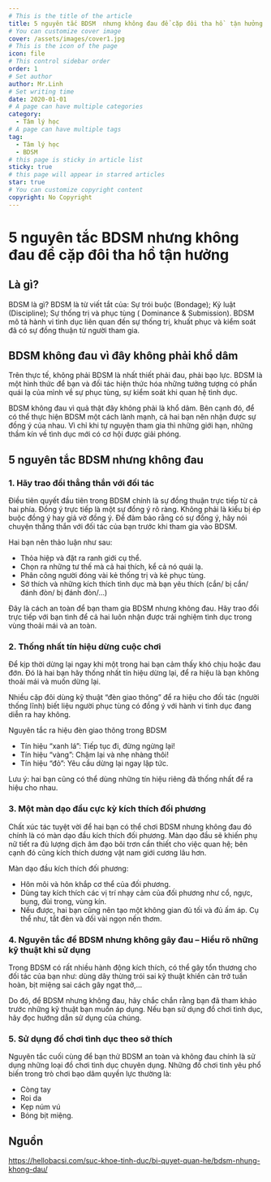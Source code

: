 ```yaml
---
# This is the title of the article
title: 5 nguyên tắc BDSM  nhưng không đau để cặp đôi tha hồ  tận hưởng
# You can customize cover image
cover: /assets/images/cover1.jpg
# This is the icon of the page
icon: file
# This control sidebar order
order: 1
# Set author
author: Mr.Linh
# Set writing time
date: 2020-01-01
# A page can have multiple categories
category:
  - Tâm lý học
# A page can have multiple tags
tag:
  - Tâm lý học
  - BDSM
# this page is sticky in article list
sticky: true
# this page will appear in starred articles
star: true
# You can customize copyright content
copyright: No Copyright
---
```


# 5 nguyên tắc BDSM  nhưng không đau để cặp đôi tha hồ  tận hưởng

## Là gì?

BDSM là gì? BDSM là từ viết tắt của: Sự trói buộc (Bondage); Kỷ luật (Discipline); Sự thống trị và phục tùng (
Dominance & Submission). BDSM mô tả hành vi tình dục liên quan đến sự thống trị, khuất phục và kiểm soát đã có sự đồng
thuận từ người tham gia.

## BDSM không đau vì đây không phải khổ dâm

Trên thực tế, không phải BDSM là nhất thiết phải đau, phải bạo lực. BDSM là một hình thức để bạn và đối tác hiện thức
hóa những tưởng tượng có phần quái lạ của mình về sự phục tùng, sự kiểm soát khi quan hệ tình dục.

BDSM không đau vì quả thật đây không phải là khổ dâm. Bên cạnh đó, để có thể thực hiện BDSM một cách lành mạnh, cả hai
bạn nên nhận được sự đồng ý của nhau. Vì chỉ khi tự nguyện tham gia thì những giới hạn, những thầm kín về tình dục mới
có cơ hội được giải phóng.

## 5 nguyên tắc BDSM nhưng không đau

### 1. Hãy trao đổi thẳng thắn với đối tác

Điều tiên quyết đầu tiên trong BDSM chính là sự đồng thuận trực tiếp từ cả hai phía. Đồng ý trực tiếp là một sự đồng ý
rõ ràng. Không phải là kiểu bị ép buộc đồng ý hay giả vờ đồng ý. Để đảm bảo rằng có sự đồng ý, hãy nói chuyện thẳng thắn
với đối tác của bạn trước khi tham gia vào BDSM.

Hai bạn nên thảo luận như sau:

* Thỏa hiệp và đặt ra ranh giới cụ thể.
* Chọn ra những tư thế mà cả hai thích, kể cả nó quái lạ.
* Phân công người đóng vài kẻ thống trị và kẻ phục tùng.
* Sở thích và những kích thích tình dục mà bạn yêu thích (cắn/ bị cắn/ đánh đòn/ bị đánh đòn/…)

Đây là cách an toàn để bạn tham gia BDSM nhưng không đau. Hãy trao đổi trực tiếp với bạn tình để cả hai luôn nhận được
trải nghiệm tình dục trong vùng thoải mái và an toàn.

### 2. Thống nhất tín hiệu dừng cuộc chơi

Để kịp thời dừng lại ngay khi một trong hai bạn cảm thấy khó chịu hoặc đau đớn. Đó là hai bạn hãy thống nhất tín hiệu
dừng lại, để ra hiệu là bạn không thoải mái và muốn dừng lại.

Nhiều cặp đôi dùng kỹ thuật “đèn giao thông” để ra hiệu cho đối tác (người thống lĩnh) biết liệu người phục tùng có đồng
ý với hành vi tình dục đang diễn ra hay không.

Nguyên tắc ra hiệu đèn giao thông trong BDSM

* Tín hiệu “xanh lá”: Tiếp tục đi, đừng ngừng lại!
* Tín hiệu “vàng”: Chậm lại và nhẹ nhàng thôi!
* Tín hiệu “đỏ”: Yêu cầu dừng lại ngay lập tức.

Lưu ý: hai bạn cũng có thể dùng những tín hiệu riêng đã thống nhất để ra hiệu cho nhau.

### 3. Một màn dạo đầu cực kỳ kích thích đối phương

Chất xúc tác tuyệt vời để hai bạn có thể chơi BDSM nhưng không đau đó chính là có màn dạo đầu kích thích đối phương. Màn
dạo đầu sẽ khiến phụ nữ tiết ra đủ lượng dịch âm đạo bôi trơn cần thiết cho việc quan hệ; bên cạnh đó cũng kích thích
dương vật nam giới cương lâu hơn.

Màn dạo đầu kích thích đối phương:

* Hôn môi và hôn khắp cơ thể của đối phương.
* Dùng tay kích thích các vị trí nhạy cảm của đối phương như cổ, ngực, bụng, đùi trong, vùng kín.
* Nếu được, hai bạn cũng nên tạo một không gian đủ tối và đủ ấm áp. Cụ thể như, tắt đèn và đối vài ngọn nến thơm.

### 4. Nguyên tắc để BDSM nhưng không gây đau – Hiểu rõ những kỹ thuật khi sử dụng

Trong BDSM có rất nhiều hành động kích thích, có thể gây tổn thương cho đối tác của bạn như: dùng dây thừng trói sai kỹ
thuật khiến cản trở tuần hoàn, bịt miệng sai cách gây ngạt thở,…

Do đó, để BDSM nhưng không đau, hãy chắc chắn rằng bạn đã tham khảo trước những kỹ thuật bạn muốn áp dụng. Nếu bạn sử
dụng đồ chơi tình dục, hãy đọc hướng dẫn sử dụng của chúng.

### 5. Sử dụng đồ chơi tình dục theo sở thích

Nguyên tắc cuối cùng để bạn thử BDSM an toàn và không đau chính là sử dụng những loại đồ chơi tình dục chuyên dụng.
Những đồ chơi tình yêu phổ biến trong trò chơi bạo dâm quyền lực thường là:

* Còng tay
* Roi da
* Kẹp núm vú
* Bóng bịt miệng.

## Nguồn

https://hellobacsi.com/suc-khoe-tinh-duc/bi-quyet-quan-he/bdsm-nhung-khong-dau/